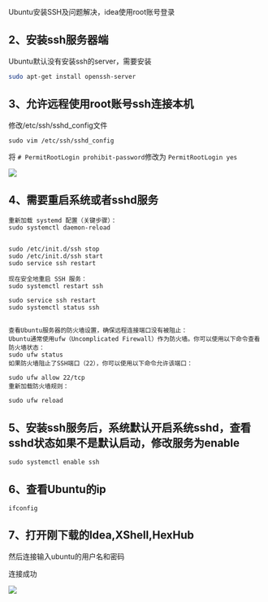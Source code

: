 

Ubuntu安装SSH及问题解决，idea使用root账号登录
## 2、安装ssh服务器端

Ubuntu默认没有安装ssh的server，需要安装

```bash
sudo apt-get install openssh-server
```

## 3、允许远程使用root账号ssh连接本机

修改/etc/ssh/sshd_config文件

```text
sudo vim /etc/ssh/sshd_config
```

将 `# PermitRootLogin prohibit-password`修改为 `PermitRootLogin yes`

![](F:\Coding\Github\aioveu-boot-doc\idea使用root账号登录1.png)

## 4、需要重启系统或者sshd服务

```text
重新加载 systemd 配置（关键步骤）：
sudo systemctl daemon-reload


sudo /etc/init.d/ssh stop
sudo /etc/init.d/ssh start
sudo service ssh restart

现在安全地重启 SSH 服务：
sudo systemctl restart ssh

sudo service ssh restart
sudo systemctl status ssh


‌查看Ubuntu服务器的防火墙设置，确保远程连接端口没有被阻止‌：
Ubuntu通常使用ufw（Uncomplicated Firewall）作为防火墙。你可以使用以下命令查看防火墙状态：
sudo ufw status
如果防火墙阻止了SSH端口（22），你可以使用以下命令允许该端口：

sudo ufw allow 22/tcp
重新加载防火墙规则：

sudo ufw reload

```



## 5、安装ssh服务后，系统默认开启系统sshd，查看sshd状态如果不是默认启动，修改服务为enable

```text
sudo systemctl enable ssh
```

## 6、查看Ubuntu的ip

```text
ifconfig
```

## 7、打开刚下载的Idea,XShell,HexHub

然后连接输入ubuntu的用户名和密码

连接成功

![](F:\Coding\Github\aioveu-boot-doc\idea使用root账号登录2.png)

